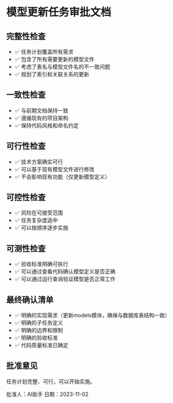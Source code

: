 # 模型更新任务审批文档

## 完整性检查
- ✅ 任务计划覆盖所有需求
- ✅ 包含了所有需要更新的模型文件
- ✅ 考虑了表名与模型文件名的不一致问题
- ✅ 规划了索引和关联关系的更新

## 一致性检查
- ✅ 与前期文档保持一致
- ✅ 遵循现有的项目架构
- ✅ 保持代码风格和命名约定

## 可行性检查
- ✅ 技术方案确实可行
- ✅ 可以基于现有模型文件进行修改
- ✅ 不会影响现有功能（仅更新模型定义）

## 可控性检查
- ✅ 风险在可接受范围
- ✅ 任务复杂度适中
- ✅ 可以按顺序逐步实施

## 可测性检查
- ✅ 验收标准明确可执行
- ✅ 可以通过查看代码确认模型定义是否正确
- ✅ 可以通过运行查询验证模型是否正常工作

## 最终确认清单
- ✅ 明确的实现需求（更新models模块，确保与数据库表结构一致）
- ✅ 明确的子任务定义
- ✅ 明确的边界和限制
- ✅ 明确的验收标准
- ✅ 代码质量标准已确定

## 批准意见
任务计划完整、可行，可以开始实施。

批准人：AI助手
日期：2023-11-02